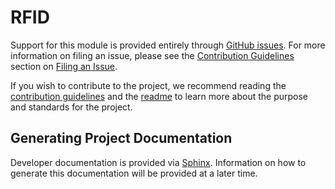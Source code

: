 # RFID

Support for this module is provided entirely through [GitHub issues][issues].  For more information on filing an
issue, please see the [Contribution Guidelines][contributing] section on [Filing an Issue][contributing-issue].

If you wish to contribute to the project, we recommend reading the [contribution guidelines][contributing] and the
[readme][readme] to learn more about the purpose and standards for the project.

## Generating Project Documentation

Developer documentation is provided via [Sphinx][sphinx].  Information on how to generate this documentation will be
provided at a later time.

[readme]:             https://github.com/andrewvaughan/uhppote-rfid/blob/master/README.md
[contributing]:       https://github.com/andrewvaughan/uhppote-rfid/blob/master/.github/CONTRIBUTING.md
[contributing-issue]: https://github.com/andrewvaughan/uhppote-rfid/blob/master/.github/CONTRIBUTING.md#ways-to-contribute

[issues]:             https://github.com/andrewvaughan/uhppote-rfid/issues

[sphinx]:             http://www.sphinx-doc.org/
